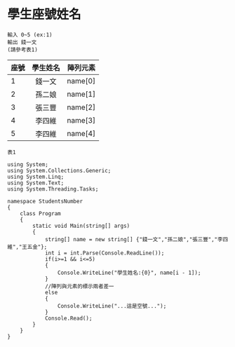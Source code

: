 # 學生座號姓名
    輸入 0~5 (ex:1)
    輸出 錢一文
    (請參考表1)
| 座號  | 學生姓名  | 陣列元素 |
| :------------ |:---------------:| -----:|
| 1 | 錢一文 | name[0] |
| 2 | 孫二娘 | name[1] |
| 3 | 張三豐 | name[2] |
| 4 | 李四維 | name[3] |
| 5 | 李四維 | name[4] |
    表1
```//C#
using System;
using System.Collections.Generic;
using System.Linq;
using System.Text;
using System.Threading.Tasks;

namespace StudentsNumber
{
    class Program
    {
        static void Main(string[] args)
        {
            string[] name = new string[] {"錢一文","孫二娘","張三豐","李四維","王五金"};
            int i = int.Parse(Console.ReadLine());
            if(i>=1 && i<=5)
            {
                Console.WriteLine("學生姓名:{0}", name[i - 1]);
            }
            //陣列與元素的標示兩者差一
            else
            {
                Console.WriteLine("...這是空號...");
            }
            Console.Read();
        }
    }
}

```
